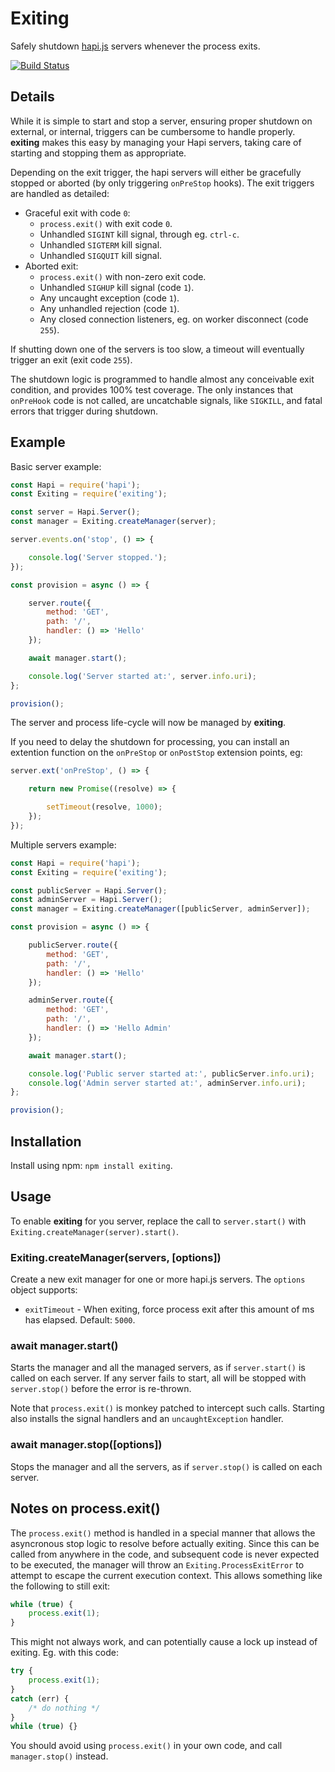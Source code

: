 # Exiting

Safely shutdown [hapi.js](http://hapijs.com/) servers whenever the process exits.

[![Build Status](https://travis-ci.org/kanongil/exiting.svg?branch=master)](https://travis-ci.org/kanongil/exiting)

## Details

While it is simple to start and stop a server, ensuring proper shutdown on external, or internal,
triggers can be cumbersome to handle properly.
**exiting** makes this easy by managing your Hapi servers, taking care of starting and stopping 
them as appropriate.

Depending on the exit trigger, the hapi servers will either be gracefully stopped or aborted (by only
triggering `onPreStop` hooks).
The exit triggers are handled as detailed:

 * Graceful exit with code `0`:
   * `process.exit()` with exit code `0`.
   * Unhandled `SIGINT` kill signal, through eg. `ctrl-c`.
   * Unhandled `SIGTERM` kill signal.
   * Unhandled `SIGQUIT` kill signal.
 * Aborted exit:
   * `process.exit()` with non-zero exit code.
   * Unhandled `SIGHUP` kill signal (code `1`).
   * Any uncaught exception (code `1`).
   * Any unhandled rejection (code `1`).
   * Any closed connection listeners, eg. on worker disconnect (code `255`).

If shutting down one of the servers is too slow, a timeout will eventually trigger an exit (exit code `255`).

The shutdown logic is programmed to handle almost any conceivable exit condition, and provides
100% test coverage.
The only instances that `onPreHook` code is not called, are uncatchable signals, like `SIGKILL`,
and fatal errors that trigger during shutdown.

## Example

Basic server example:

```js
const Hapi = require('hapi');
const Exiting = require('exiting');

const server = Hapi.Server();
const manager = Exiting.createManager(server);

server.events.on('stop', () => {

    console.log('Server stopped.');
});

const provision = async () => {

    server.route({
        method: 'GET',
        path: '/',
        handler: () => 'Hello' 
    });

    await manager.start();

    console.log('Server started at:', server.info.uri);
};

provision();
```

The server and process life-cycle will now be managed by **exiting**.

If you need to delay the shutdown for processing, you can install an extention function on the
`onPreStop` or `onPostStop` extension points, eg:

```js
server.ext('onPreStop', () => {

    return new Promise((resolve) => {

        setTimeout(resolve, 1000);
    });
});
```

Multiple servers example:

```js
const Hapi = require('hapi');
const Exiting = require('exiting');

const publicServer = Hapi.Server();
const adminServer = Hapi.Server();
const manager = Exiting.createManager([publicServer, adminServer]);

const provision = async () => {

    publicServer.route({
        method: 'GET',
        path: '/',
        handler: () => 'Hello'
    });

    adminServer.route({
        method: 'GET',
        path: '/',
        handler: () => 'Hello Admin'
    });

    await manager.start();

    console.log('Public server started at:', publicServer.info.uri);
    console.log('Admin server started at:', adminServer.info.uri);
};

provision();
```

## Installation

Install using npm: `npm install exiting`.

## Usage

To enable **exiting** for you server, replace the call to `server.start()` with
`Exiting.createManager(server).start()`.

### Exiting.createManager(servers, [options])

Create a new exit manager for one or more hapi.js servers. The `options` object supports:

 * `exitTimeout` - When exiting, force process exit after this amount of ms has elapsed. Default: `5000`.

### await manager.start()

Starts the manager and all the managed servers, as if `server.start()` is called on each server.
If any server fails to start, all will be stopped with `server.stop()` before the error is re-thrown.

Note that `process.exit()` is monkey patched to intercept such calls.
Starting also installs the signal handlers and an `uncaughtException` handler.

### await manager.stop([options])

Stops the manager and all the servers, as if `server.stop()` is called on each server.

## Notes on process.exit()

The `process.exit()` method is handled in a special manner that allows the asyncronous stop
logic to resolve before actually exiting. Since this can be called from anywhere in the code,
and subsequent code is never expected to be executed, the manager will throw an
`Exiting.ProcessExitError` to attempt to escape the current execution context. This allows
something like the following to still exit:

```js
while (true) {
    process.exit(1);
}
```

This might not always work, and can potentially cause a lock up instead of exiting.
Eg. with this code:

```js
try {
    process.exit(1);
}
catch (err) {
    /* do nothing */
}
while (true) {}
```

You should avoid using `process.exit()` in your own code, and call `manager.stop()` instead.
